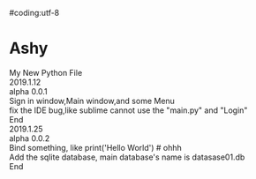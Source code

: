 #coding:utf-8

# Ashy
My New Python File    
2019.1.12    
alpha 0.0.1    
Sign in window,Main window,and some Menu    
fix the IDE bug,like sublime cannot use the "main.py" and "Login"    
End    
2019.1.25    
alpha 0.0.2    
Bind something, like print('Hello World') # ohhh    
Add the sqlite database, main database's name is datasase01.db   
End   